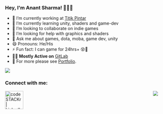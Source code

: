 ### Hey, I'm Anant Sharma! 🐱‍👤👾

- 🔭 I’m currently working at [Titik Pintar](https://titikpintar.id/)
- 🌱 I’m currently learning unity, shaders and game-dev
- 👯 I’m looking to collaborate on indie games
- 🤔 I’m looking for help with graphics and shaders
- 💬 Ask me about games, dota, moba, game dev, unity
- 😄 Pronouns: He/His
- ⚡ Fun fact: I can game for 24hrs+ 😵🤩
- 👨‍💻 **Mostly Active on** [GitLab](https://gitlab.com/ananttheant)
- 📃 For more please see <a href="https://ananttheant.github.io/" target="_blank">Portfolio</a>.


<img src="https://github-readme-stats.vercel.app/api?username=ananttheant&&show_icons=true&title_color=41b883&icon_color=41b883&text_color=273849&bg_color=fffefe">

### Connect with me:

[<img align="left" alt="codeSTACKr | LinkedIn" width="60px" src= "https://user-images.githubusercontent.com/10895811/152938752-963cfa44-403e-401d-a472-6d8fb0fc3684.png"/>][linkedin]
<img align="right" src="https://github-readme-stats.vercel.app/api/top-langs/?username=ananttheant&layout=compact&theme=vue" />

<br/>


[linkedin]: https://www.linkedin.com/in/anant-sharma-game/

<!--
<p align="left"> <img src="https://komarev.com/ghpvc/?username=ananttheant" alt="rahul286" /> </p>
-->
